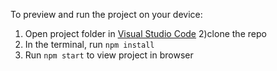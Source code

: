 
  

  To preview and run the project on your device:
  1) Open project folder in <a href="https://code.visualstudio.com/download">Visual Studio Code</a>
  2)clone the repo
  3) In the terminal, run `npm install`
  4) Run `npm start` to view project in browser

  
